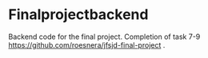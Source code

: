 # Finalprojectbackend
Backend code for the final project. Completion of task 7-9 https://github.com/roesnera/jfsjd-final-project .
